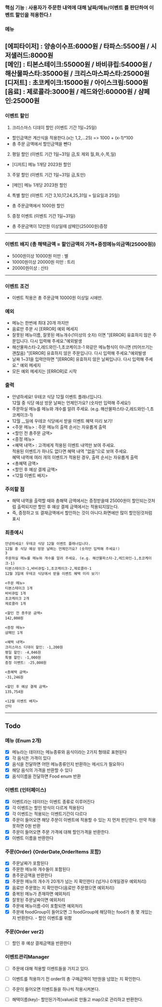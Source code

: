 ### 핵심 기능 : 사용자가 주문한 내역에 대해 날짜/메뉴/이벤트 를 판단하여 이벤트 할인을 적용한다.!

### 메뉴

[에피타이저] : 양송이수프:6000원 / 타파스:5500원 / 시저샐러드:8000원 <br>
[메인] : 티본스테이크:55000원 / 바비큐립:54000원 / 해산물파스타:35000원 / 크리스마스파스타:25000원<br>
[디저트] : 초코케이크:15000원 / 아이스크림:5000원<br>
[음료] : 제로콜라:3000원 / 레드와인:60000원 / 샴페인:25000원<br>
---

### 이벤트 할인

1. 크리스마스 디데이 할인 (이벤트 기간 1일~25일)

- 할인금액은 계산식을 적용한다.(x는 1,2,...25) => 1000 + (x-1)*100
- 총 주문 금액에서 할인금액을 뺀다

2. 평일 할인 (이벤트 기간 1일~31일 금,토 제외 월,화,수,목,일)

- [디저트] 메뉴 1개당 2023원 할인

3. 주말 할인 (이벤트 기간 1일~31일 금,토만)

- [메인] 메뉴 1개당 2023원 할인

4. 특별 할인 (이벤트 기간 3,10,17,24,25,31일 = 일요일과 25일)

- 총 주문금액에서 1000원 할인

5. 증정 이벤트 (이벤트 기간 1일~31일)

- 총 주문금액이 12만원 이상일때 샴페인(25000원)증정

---

### 이벤트 배지 (총 해택금액 = 할인금액의 가격+증정메뉴의금액(25000원))

- 5000원이상 10000원 미만 : 별
- 10000원이상 20000원 미만 : 트리
- 20000원이상 : 산타

---

### 이벤트 조건

- 이벤트 적용은 총 주문금액 10000원 이상일 시에만.

### 예외

- 메뉴는 한번에 최대 20개 까지만
- 음료만 주문 시 [ERROR] 예외 메세지
- 잘못된 메뉴이름, 잘못된 메뉴개수(1이상의 숫자) 이면 "[ERROR] 유효하지 않은 주문입니다. 다시 입력해 주세요."예외발생
- 해산물파스타-2,레드와인-1,초코케이크-1 와같은 메뉴형식이 아니면 (띄어쓰기는 괜찮음) "[ERROR] 유효하지 않은 주문입니다. 다시 입력해 주세요."예외발생
- 날짜 1~31을 입력안하면 "[ERROR] 유효하지 않은 날짜입니다. 다시 입력해 주세요." 예외 메세지
- 모든 예외 메세지는 [ERROR]로 시작

### 출력

- 안녕하세요! 우테코 식당 12월 이벤트 플래너입니다.<br>
  12월 중 식당 예상 방문 날짜는 언제인가요? (숫자만 입력해 주세요!)
- 주문하실 메뉴를 메뉴와 개수를 알려 주세요. (e.g. 해산물파스타-2,레드와인-1,초코케이크-1)
- 12월 __일에 우테코 식당에서 받을 이벤트 혜택 미리 보기!
- <주문 메뉴> : 주문 메뉴의 출력 순서는 자유롭게 출력
- <할인 전 총주문 금액>
- <증정 메뉴>
- <혜택 내역> : 고객에게 적용된 이벤트 내역만 보여 주세요.<br>
  적용된 이벤트가 하나도 없다면 혜택 내역 "없음"으로 보여 주세요. <br>
  혜택 내역에 여러 개의 이벤트가 적용된 경우, 출력 순서는 자유롭게 출력
- <총혜택 금액>
- <할인 후 예상 결제 금액>
- <12월 이벤트 배지>

### 주의할 점

- 해택 내역을 출력할 때와 총해택 금액에서는 증정받을때 25000원이 할인되는것처럼 출력되지만 할인 후 예상 결제 금액에서는 적용되지않는다.
- 즉, 증정하고 또 결재금액에서 할인하는 것이 아니다.화면에만 많이 할인된것처럼 표시

### 최종예시

```text
안녕하세요! 우테코 식당 12월 이벤트 플래너입니다.
12월 중 식당 예상 방문 날짜는 언제인가요? (숫자만 입력해 주세요!)
3
주문하실 메뉴를 메뉴와 개수를 알려 주세요. (e.g. 해산물파스타-2,레드와인-1,초코케이크-1)
티본스테이크-1,바비큐립-1,초코케이크-2,제로콜라-1
12월 3일에 우테코 식당에서 받을 이벤트 혜택 미리 보기!
 
<주문 메뉴>
티본스테이크 1개
바비큐립 1개
초코케이크 2개
제로콜라 1개
 
<할인 전 총주문 금액>
142,000원
 
<증정 메뉴>
샴페인 1개
 
<혜택 내역>
크리스마스 디데이 할인: -1,200원
평일 할인: -4,046원
특별 할인: -1,000원
증정 이벤트: -25,000원
 
<총혜택 금액>
-31,246원
 
<할인 후 예상 결제 금액>
135,754원
 
<12월 이벤트 배지>
산타
```

---

## Todo

### 메뉴 (Enum 2개)

- [x] 메뉴라는 데이터는 메뉴종류와 음식이라는 2가지 형태로 표현된다
- [x] 각 음식은 가격이 있다
- [x] 음식을 전달하면 어떤 메뉴종류인지 반환하는 메서드가 필요하다
- [x] 해당 음식의 가격을 반환할 수 있다
- [x] 음식이름을 전달하면 Food enum 반환

### 이벤트 (인터페이스)

- [x] 이벤트라는 데이터는 이벤트 종류로 이루어진다
- [x] 각 이벤트는 할인 방식이 다르게 적용된다
- [x] 각 이벤트는 적용되는 이벤트기간이 다르다
- [x] 주문이 들어오면 해당 주문이 이벤트에 적용할 수 있는 지 먼저 판단한다. 만약 적용못하면 0원 반환
- [x] 주문이 들어오면 주문 가격에 대해 할인가격을 반환한다.
- [x] 이벤트 이름을 반환한다

### 주문(Order) {OrderDate,OrderItems 포함}

- [x] 주문날짜가 포함된다
- [x] 주문한 메뉴와 개수들이 포함된다
- [x] 총주문금액을 반환한다
- [x] 주문한 메뉴의 개수가 20개가 넘는 지 확인한다 (넘거나 0개일경우 예외처리)
- [x] 음료만 주문했는 지 확인한다(음료만 주문했으면 예외처리)
- [x] 중복된 메뉴가 존재하면 예외처리
- [x] 잘못된 주문날짜이면 예외처리
- [x] 주문에 메뉴이름-0이 포함되면 예외처리
- [x] 주문에 foodGroup이 들어오면 그 foodGroup에 해당하는 food가 총 몇 개있는 지 반환한다. - 할인 이벤트를 위함

### 주문(Order ver2)

- [ ] 할인 후 예상 결제금액을 반환한다

### 이벤트관리Manager

- [ ] 주문에 대해 적용할 이벤트들을 가지고 있다.
- [ ] 이벤트를 적용하기 전 order의 총 구매금액이 1만원을 넘었는 지 확인한다.
- [ ] 주문이 들어오면 이벤트들을 하나씩 적용시켜본다.
- [ ] 해택이름(key)- 할인된가격(value)로 만들고 map으로 관리하고 반환한다.

